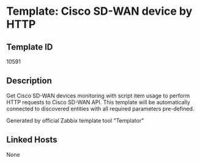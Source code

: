 # Template: Cisco SD-WAN device by HTTP

## Template ID
10591

## Description
Get Cisco SD-WAN devices monitoring with script item usage to perform HTTP requests to Cisco SD-WAN API.
This template will be automatically connected to discovered entities with all required parameters pre-defined.

Generated by official Zabbix template tool "Templator"

## Linked Hosts
None

